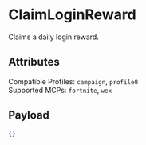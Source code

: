 # ClaimLoginReward
Claims a daily login reward.

## Attributes
Compatible Profiles: `campaign`, `profile0`  
Supported MCPs: `fortnite`, `wex`

## Payload
```json
{}
```
